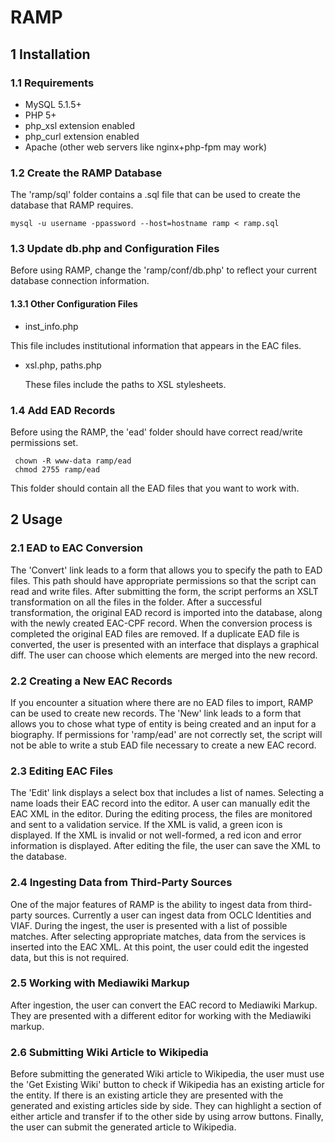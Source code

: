 RAMP 
===================


## 1 Installation

### 1.1 Requirements

  * MySQL 5.1.5+ 
  * PHP 5+ 
  * php_xsl extension enabled 
  * php_curl extension enabled 
  * Apache (other web servers like nginx+php-fpm may work) 


### 1.2 Create the RAMP Database

   The 'ramp/sql' folder contains a .sql file that can be used to create
   the database that RAMP requires. 
   
    mysql -u username -ppassword --host=hostname ramp < ramp.sql

### 1.3 Update db.php and Configuration Files
   Before using RAMP, change the 'ramp/conf/db.php' to reflect your current
   database connection information. 

#### 1.3.1 Other Configuration Files

  * inst_info.php

  This file includes institutional information that appears in the EAC
  files.

  * xsl.php, paths.php

    These files include the paths to XSL stylesheets.

### 1.4 Add EAD Records
   Before using the RAMP, the 'ead' folder should have correct read/write
   permissions set.
   
     chown -R www-data ramp/ead
     chmod 2755 ramp/ead
     
   This folder should contain all the EAD files that you want to work with.

## 2 Usage

### 2.1 EAD to EAC Conversion
   The 'Convert' link leads to a form that allows you to specify the path
   to EAD files. This path should have appropriate permissions so that the
   script can read and write files.
   After submitting the form, the script performs an XSLT transformation on
   all the files in the folder. After a successful transformation, the
   original EAD record is imported into the 
   database, along with the newly created EAC-CPF record. When the
   conversion process is completed the original EAD files are removed. 
   If a duplicate EAD file is converted, the user is presented with an
   interface that displays a graphical diff. The user can choose which
   elements are merged into the new record.

### 2.2 Creating a New EAC Records
   If you encounter a situation where there are no EAD files to import,
   RAMP can be used to create new records. The 'New' link leads to a form that
   allows you to chose what type of entity is being created and an input for a biography. 
   If permissions for 'ramp/ead' are not correctly set, the script will not
   be able to write a stub EAD file necessary to create a new EAC record. 

### 2.3 Editing EAC Files
   The 'Edit' link displays a select box that includes a list of names.
   Selecting a name loads their EAC record into the editor. A user can
   manually edit the EAC XML in the editor. 
   During the editing process, the files are monitored and sent to a
   validation service. If the XML is valid, a green icon is displayed. If the
   XML is invalid or not well-formed, a red icon and error information is displayed. 
   After editing the file, the user can save the XML to the database.

### 2.4 Ingesting Data from Third-Party Sources
   One of the major features of RAMP is the ability to ingest data from
   third-party sources. Currently a user can ingest data from OCLC Identities
   and VIAF. During the ingest, 
   the user is presented with a list of possible matches. After selecting
   appropriate matches, data from the services is inserted into the EAC XML.
   At this point, the user could
   edit the ingested data, but this is not required. 

### 2.5 Working with Mediawiki Markup
   After ingestion, the user can convert the EAC record to Mediawiki
   Markup. They are presented with a different editor for working with the
   Mediawiki markup. 

### 2.6 Submitting Wiki Article to Wikipedia
   Before submitting the generated Wiki article to Wikipedia, the user must
   use the 'Get Existing Wiki' button to check if Wikipedia has an existing
   article for the entity. If there 
   is an existing article they are presented with the generated and
   existing articles side by side. They can highlight a section of either
   article and transfer if to the other side
   by using arrow buttons. 
   Finally, the user can submit the generated article to Wikipedia. 
